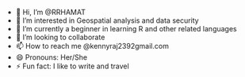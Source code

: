 - 👋 Hi, I’m @RRHAMAT
- 👀 I’m interested in Geospatial analysis and data security
- 🌱 I’m currently a beginner in learning R and other related languages
- 💞️ I’m looking to collaborate 
- 📫 How to reach me @kennyraj2392gmail.com
- 😄 Pronouns: Her/She
- ⚡ Fun fact: I like to write and travel

<!---
RRHAMAT/RRHAMAT is a ✨ special ✨ repository because its `README.md` (this file) appears on your GitHub profile.
You can click the Preview link to take a look at your changes.
--->
